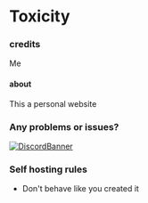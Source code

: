 # Toxicity
### credits
Me
#### about 
This a personal website

<h3 align="left">Any problems or issues?</h3>

[![DiscordBanner](https://invidget.switchblade.xyz/ReFcfRk8eQ)](https://discord.gg/wcA5YJW7rf)

<h3 align="left">Self hosting rules</h3>
<ul>
<li>Don't behave like you created it</li>
  </ul>

